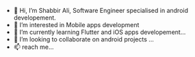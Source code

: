 - 👋 Hi, I’m Shabbir Ali, Software Engineer specialised in android developement.
- 👀 I’m interested in Mobile apps development
- 🌱 I’m currently learning Flutter and iOS apps developement...
- 💞️ I’m looking to collaborate on android projects ...
- 📫 reach me...

<!---
Shabbir-Dev/Shabbir-Dev is a ✨ special ✨ repository because its `README.md` (this file) appears on your GitHub profile.
You can click the Preview link to take a look at your changes.
--->
